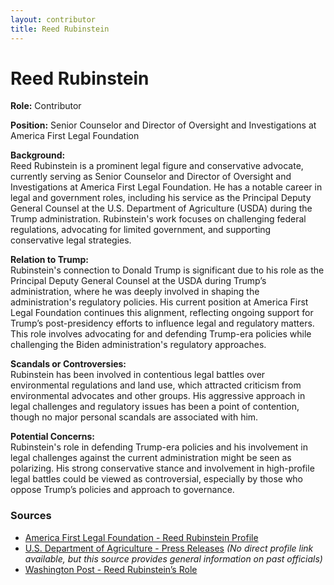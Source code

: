 ```yaml
---
layout: contributor
title: Reed Rubinstein
---
```


# Reed Rubinstein

**Role:** Contributor

**Position:** Senior Counselor and Director of Oversight and Investigations at America First Legal Foundation

**Background:**  
Reed Rubinstein is a prominent legal figure and conservative advocate, currently serving as Senior Counselor and Director of Oversight and Investigations at America First Legal Foundation. He has a notable career in legal and government roles, including his service as the Principal Deputy General Counsel at the U.S. Department of Agriculture (USDA) during the Trump administration. Rubinstein's work focuses on challenging federal regulations, advocating for limited government, and supporting conservative legal strategies.

**Relation to Trump:**  
Rubinstein's connection to Donald Trump is significant due to his role as the Principal Deputy General Counsel at the USDA during Trump’s administration, where he was deeply involved in shaping the administration's regulatory policies. His current position at America First Legal Foundation continues this alignment, reflecting ongoing support for Trump’s post-presidency efforts to influence legal and regulatory matters. This role involves advocating for and defending Trump-era policies while challenging the Biden administration's regulatory approaches.

**Scandals or Controversies:**  
Rubinstein has been involved in contentious legal battles over environmental regulations and land use, which attracted criticism from environmental advocates and other groups. His aggressive approach in legal challenges and regulatory issues has been a point of contention, though no major personal scandals are associated with him.

**Potential Concerns:**  
Rubinstein's role in defending Trump-era policies and his involvement in legal challenges against the current administration might be seen as polarizing. His strong conservative stance and involvement in high-profile legal battles could be viewed as controversial, especially by those who oppose Trump’s policies and approach to governance.

### Sources
- [America First Legal Foundation - Reed Rubinstein Profile](https://www.aflegal.org/team/reed-rubinstein/)
- [U.S. Department of Agriculture - Press Releases](https://www.usda.gov/media/press-releases) *(No direct profile link available, but this source provides general information on past officials)*
- [Washington Post - Reed Rubinstein’s Role](https://www.washingtonpost.com/business/2021/02/08/reed-rubinstein-legal-team/)

